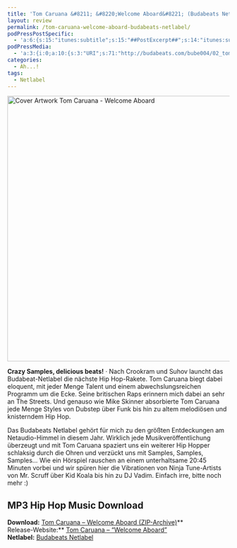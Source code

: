 ```yaml
---
title: 'Tom Caruana &#8211; &#8220;Welcome Aboard&#8221; (Budabeats Netlabel)'
layout: review
permalink: /tom-caruana-welcome-aboard-budabeats-netlabel/
podPressPostSpecific:
  - 'a:6:{s:15:"itunes:subtitle";s:15:"##PostExcerpt##";s:14:"itunes:summary";s:15:"##PostExcerpt##";s:15:"itunes:keywords";s:17:"##WordPressCats##";s:13:"itunes:author";s:10:"##Global##";s:15:"itunes:explicit";s:2:"No";s:12:"itunes:block";s:2:"No";}'
podPressMedia:
  - 'a:3:{i:0;a:10:{s:3:"URI";s:71:"http://budabeats.com/bube004/02_tom_caruana_-_cause_for_celebration.mp3";s:5:"title";s:35:"Tom Caruana "Cause For Celebration"";s:4:"type";s:9:"audio_mp3";s:4:"size";s:7:"6860172";s:8:"duration";s:0:"";s:12:"previewImage";s:80:"http://phlow.net/magazin/wp-content/plugins/podpress//images/vpreview_center.png";s:10:"dimensionW";s:3:"320";s:10:"dimensionH";s:3:"240";s:3:"rss";s:2:"on";s:4:"atom";s:2:"on";}i:1;a:9:{s:3:"URI";s:63:"http://budabeats.com/bube004/05_tom_caruana_-_keeping_it_me.mp3";s:5:"title";s:27:"Tom Caruana "Keeping It Me"";s:4:"type";s:9:"audio_mp3";s:4:"size";s:7:"4145772";s:8:"duration";s:0:"";s:12:"previewImage";s:80:"http://phlow.net/magazin/wp-content/plugins/podpress//images/vpreview_center.png";s:10:"dimensionW";s:3:"320";s:10:"dimensionH";s:3:"240";s:4:"atom";s:2:"on";}i:2;a:9:{s:3:"URI";s:71:"http://budabeats.com/bube004/07_tom_caruana_-_get_it_off_your_chest.mp3";s:5:"title";s:35:"Tom Caruana "Get It Off Your Chest"";s:4:"type";s:9:"audio_mp3";s:4:"size";s:7:"7121172";s:8:"duration";s:0:"";s:12:"previewImage";s:80:"http://phlow.net/magazin/wp-content/plugins/podpress//images/vpreview_center.png";s:10:"dimensionW";s:3:"320";s:10:"dimensionH";s:3:"240";s:4:"atom";s:2:"on";}}'
categories:
  - Ah...!
tags:
  - Netlabel
---
```

<img src="{{ site.url }}/images/bube004_front.jpg" alt="Cover Artwork Tom Caruana - Welcome Aboard" width="600" height="600" class="alignnone size-full wp-image-325" />

**Crazy Samples, delicious beats!** &middot; Nach Crookram und Suhov launcht das Budabeat-Netlabel die nächste Hip Hop-Rakete. Tom Caruana biegt dabei eloquent, mit jeder Menge Talent und einem abwechslungsreichen Programm um die Ecke. Seine britischen Raps erinnern mich dabei an sehr an The Streets. Und genauso wie Mike Skinner absorbierte Tom Caruana jede Menge Styles von Dubstep über Funk bis hin zu altem melodiösen und knisterndem Hip Hop.<!--more-->


  


Das Budabeats Netlabel gehört für mich zu den größten Entdeckungen am Netaudio-Himmel in diesem Jahr. Wirklich jede Musikveröffentlichung überzeugt und mit Tom Caruana spaziert uns ein weiterer Hip Hopper schlaksig durch die Ohren und verzückt uns mit Samples, Samples, Samples&#8230; Wie ein Hörspiel rauschen an einem unterhaltsame 20:45 Minuten vorbei und wir spüren hier die Vibrationen von Ninja Tune-Artists von Mr. Scruff über Kid Koala bis hin zu DJ Vadim. Einfach irre, bitte noch mehr :)

## MP3 Hip Hop Music Download

**Download:** <a href="http://www.budabeats.com/bube004/bube004.zip" target="_blank">Tom Caruana &#8211; Welcome Aboard (ZIP-Archive)</a>**  
Release-Website:** <a href="http://www.budabeats.com/bube004.htm" target="_blank">Tom Caruana &#8211; &#8220;Welcome Aboard&#8221;</a>  
**Netlabel:** <a href="http://www.budabeats.com/bube003/bube003.zip" target="_blank">Budabeats Netlabel</a>